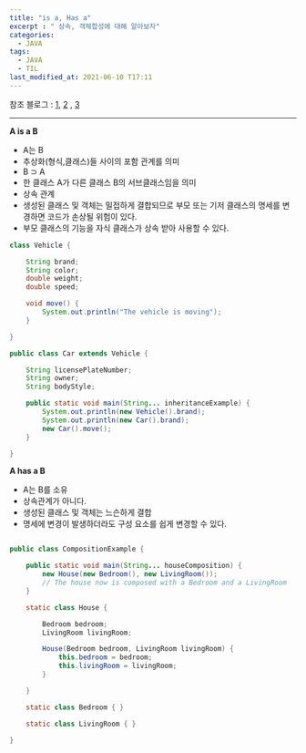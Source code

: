 ```yaml
---
title: "is a, Has a"
excerpt : " 상속, 객체합성에 대해 알아보자"
categories:
  - JAVA
tags:
  - JAVA
  - TIL
last_modified_at: 2021-06-10 T17:11
---
```



참조 블로그 : [1](https://minusi.tistory.com/entry/객체-지향적-관점에서의-has-a와-is-a-차이점), [2](https://wayhome25.github.io/cs/2017/04/09/cs-09/) , [3](https://www.infoworld.com/article/3409071/java-challenger-7-debugging-java-inheritance.html)

---

__A is a B__

- A는 B
- 추상화(형식,클래스)들 사이의 포함 관계를 의미
- B  ⊃ A
- 한 클래스 A가 다른 클래스 B의 서브클래스임을 의미
- 상속 관계
- 생성된 클래스 및 객체는 밀접하게 결합되므로 부모 또는 기저 클래스의 명세를 변경하면 코드가 손상될 위험이 있다.
- 부모 클래스의 기능을 자식 클래스가 상속 받아 사용할 수 있다.


```java
class Vehicle {

    String brand;
    String color;
    double weight;
    double speed;

    void move() {
        System.out.println("The vehicle is moving");
    }

}

public class Car extends Vehicle {

    String licensePlateNumber;
    String owner;
    String bodyStyle;

    public static void main(String... inheritanceExample) {
        System.out.println(new Vehicle().brand);
        System.out.println(new Car().brand);
        new Car().move();
    }

}

```

__A has a B__

- A는 B를 소유
- 상속관계가 아니다.
- 생성된 클래스 및 객체는 느슨하게 결합
- 명세에 변경이 발생하더라도 구성 요소를 쉽게 변경할 수 있다.

```java

public class CompositionExample {

    public static void main(String... houseComposition) {
        new House(new Bedroom(), new LivingRoom());
        // The house now is composed with a Bedroom and a LivingRoom
    }

    static class House {

        Bedroom bedroom;
        LivingRoom livingRoom;

        House(Bedroom bedroom, LivingRoom livingRoom) {
            this.bedroom = bedroom;
            this.livingRoom = livingRoom;
        }

    }

    static class Bedroom { }

    static class LivingRoom { }

}

```
